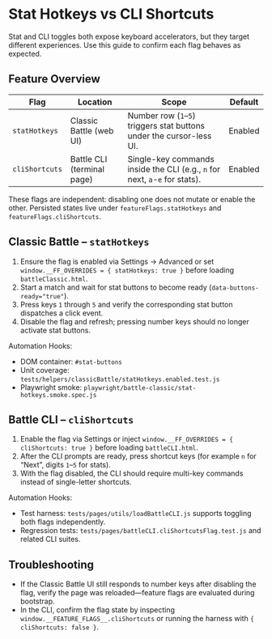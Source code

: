 # Stat Hotkeys vs CLI Shortcuts

Stat and CLI toggles both expose keyboard accelerators, but they target different experiences. Use this guide to confirm each flag behaves as expected.

## Feature Overview

| Flag           | Location                   | Scope                                                                       | Default |
| -------------- | -------------------------- | --------------------------------------------------------------------------- | ------- |
| `statHotkeys`  | Classic Battle (web UI)    | Number row (`1`–`5`) triggers stat buttons under the cursor-less UI.        | Enabled |
| `cliShortcuts` | Battle CLI (terminal page) | Single-key commands inside the CLI (e.g., `n` for next, `a`-`e` for stats). | Enabled |

These flags are independent: disabling one does not mutate or enable the other. Persisted states live under `featureFlags.statHotkeys` and `featureFlags.cliShortcuts`.

## Classic Battle – `statHotkeys`

1. Ensure the flag is enabled via Settings → Advanced or set `window.__FF_OVERRIDES = { statHotkeys: true }` before loading `battleClassic.html`.
2. Start a match and wait for stat buttons to become ready (`data-buttons-ready="true"`).
3. Press keys `1` through `5` and verify the corresponding stat button dispatches a click event.
4. Disable the flag and refresh; pressing number keys should no longer activate stat buttons.

Automation Hooks:

- DOM container: `#stat-buttons`
- Unit coverage: `tests/helpers/classicBattle/statHotkeys.enabled.test.js`
- Playwright smoke: `playwright/battle-classic/stat-hotkeys.smoke.spec.js`

## Battle CLI – `cliShortcuts`

1. Enable the flag via Settings or inject `window.__FF_OVERRIDES = { cliShortcuts: true }` before loading `battleCLI.html`.
2. After the CLI prompts are ready, press shortcut keys (for example `n` for “Next”, digits `1`–`5` for stats).
3. With the flag disabled, the CLI should require multi-key commands instead of single-letter shortcuts.

Automation Hooks:

- Test harness: `tests/pages/utils/loadBattleCLI.js` supports toggling both flags independently.
- Regression tests: `tests/pages/battleCLI.cliShortcutsFlag.test.js` and related CLI suites.

## Troubleshooting

- If the Classic Battle UI still responds to number keys after disabling the flag, verify the page was reloaded—feature flags are evaluated during bootstrap.
- In the CLI, confirm the flag state by inspecting `window.__FEATURE_FLAGS__.cliShortcuts` or running the harness with `{ cliShortcuts: false }`.
